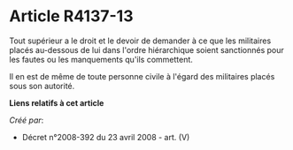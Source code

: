 # Article R4137-13

Tout supérieur a le droit et le devoir de demander à ce que les militaires placés au-dessous de lui dans l'ordre hiérarchique
soient sanctionnés pour les fautes ou les manquements qu'ils commettent.

Il en est de même de toute personne civile à l'égard des militaires placés sous son autorité.

**Liens relatifs à cet article**

_Créé par_:

  - Décret n°2008-392 du 23 avril 2008 - art. (V)
